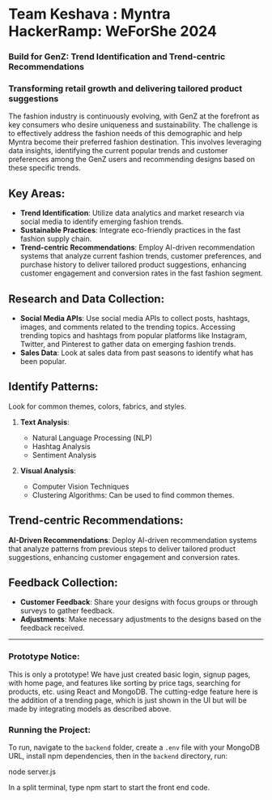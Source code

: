 # Team Keshava : Myntra HackerRamp: WeForShe 2024

### Build for GenZ: Trend Identification and Trend-centric Recommendations

### Transforming retail growth and delivering tailored product suggestions

The fashion industry is continuously evolving, with GenZ at the forefront as key consumers who desire uniqueness and sustainability. The challenge is to effectively address the fashion needs of this demographic and help Myntra become their preferred fashion destination. This involves leveraging data insights, identifying the current popular trends and customer preferences among the GenZ users and recommending designs based on these specific trends.

## Key Areas:
- **Trend Identification**: Utilize data analytics and market research via social media to identify emerging fashion trends.
- **Sustainable Practices**: Integrate eco-friendly practices in the fast fashion supply chain.
- **Trend-centric Recommendations**: Employ AI-driven recommendation systems that analyze current fashion trends, customer preferences, and purchase history to deliver tailored product suggestions, enhancing customer engagement and conversion rates in the fast fashion segment.

## Research and Data Collection:
- **Social Media APIs**: Use social media APIs to collect posts, hashtags, images, and comments related to the trending topics. Accessing trending topics and hashtags from popular platforms like Instagram, Twitter, and Pinterest to gather data on emerging fashion trends.
- **Sales Data**: Look at sales data from past seasons to identify what has been popular.

## Identify Patterns:
Look for common themes, colors, fabrics, and styles.

1. **Text Analysis**:
   - Natural Language Processing (NLP)
   - Hashtag Analysis
   - Sentiment Analysis

2. **Visual Analysis**:
   - Computer Vision Techniques
   - Clustering Algorithms: Can be used to find common themes.
     
## Trend-centric Recommendations:
**AI-Driven Recommendations**: Deploy AI-driven recommendation systems that analyze patterns from previous steps to deliver tailored product suggestions, enhancing customer engagement and conversion rates.

## Feedback Collection:
- **Customer Feedback**: Share your designs with focus groups or through surveys to gather feedback.
- **Adjustments**: Make necessary adjustments to the designs based on the feedback received.

---

### Prototype Notice:
This is only a prototype! We have just created basic login, signup pages, with home page, and features like sorting by price tags, searching for products, etc. using React and MongoDB. The cutting-edge feature here is the addition of a trending page, which is just shown in the UI but will be made by integrating models as described above.

### Running the Project:
To run, navigate to the `backend` folder, create a `.env` file with your MongoDB URL, install npm dependencies, then in the `backend` directory, run:

node server.js

In a split terminal, type npm start to start the front end code.
